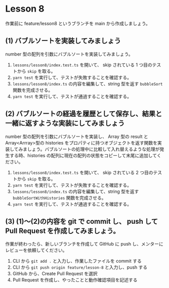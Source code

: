 # Lesson 8

作業前に feature/lesson8 というブランチを main から作成しましょう。

## (1) バブルソートを実装してみましょう

number 型の配列を引数にバブルソートを実装してみましょう。

1. `lessons/lesson8/index.test.ts` を開いて、 skip されている 1 つ目のテストから `skip` を取る。
1. `yarn test` を実行して、テストが失敗することを確認する。
1. `lessons/lesson8/index.ts` の内容を編集して、string 型を返す `bubbleSort` 関数を完成させる。
1. `yarn test` を実行して、テストが通過することを確認する。

## (2) バブルソートの経過を履歴として保存し、結果と一緒に返すような実装にしてみましょう

number 型の配列を引数にバブルソートを実装し、 Array<number> 型の result と Array<Arrray<number>>型の histories をプロパティに持つオブジェクトを返す関数を実装してみましょう。バブルソートの処理中に比較して入れ替えるような処理が発生する時、histories の配列に現在の配列の状態をコピーして末尾に追加してください。

1. `lessons/lesson8/index.test.ts` を開いて、 skip されている 2 つ目のテストから `skip` を取る。
1. `yarn test` を実行して、テストが失敗することを確認する。
1. `lessons/lesson8/index.ts` の内容を編集して、string 型を返す `bubbleSortWithHistories` 関数を完成させる。
1. `yarn test` を実行して、テストが通過することを確認する。

## (3) (1)〜(2)の内容を git で commit し、 push して Pull Request を作成してみましょう。

作業が終わったら、新しいブランチを作成して GitHub に push し、メンターにレビューを依頼してください。

1. CLI から `git add .` と入力し、作業したファイルを commit する
1. CLI から `git push origin feature/lesson-8` と入力し、push する
1. GitHub から、Create Pull Request を選択
1. Pull Request を作成し、やったことと動作確認項目を記述する
